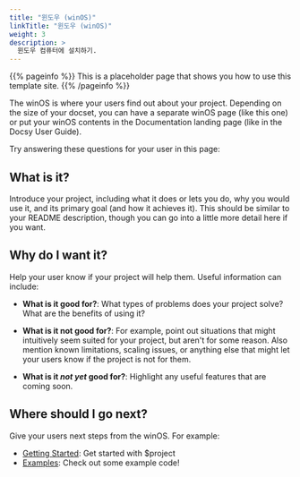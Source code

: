 ```yaml
---
title: "윈도우 (winOS)"
linkTitle: "윈도우 (winOS)"
weight: 3
description: >
  윈도우 컴퓨터에 설치하기.
---
```


{{% pageinfo %}}
This is a placeholder page that shows you how to use this template site.
{{% /pageinfo %}}


The winOS is where your users find out about your project. Depending on the size of your docset, you can have a separate winOS page (like this one) or put your winOS contents in the Documentation landing page (like in the Docsy User Guide). 

Try answering these questions for your user in this page:

## What is it?

Introduce your project, including what it does or lets you do, why you would use it, and its primary goal (and how it achieves it). This should be similar to your README description, though you can go into a little more detail here if you want.

## Why do I want it?

Help your user know if your project will help them. Useful information can include: 

* **What is it good for?**: What types of problems does your project solve? What are the benefits of using it?

* **What is it not good for?**: For example, point out situations that might intuitively seem suited for your project, but aren't for some reason. Also mention known limitations, scaling issues, or anything else that might let your users know if the project is not for them.

* **What is it *not yet* good for?**: Highlight any useful features that are coming soon.

## Where should I go next?

Give your users next steps from the winOS. For example:

* [Getting Started](/getting-started/): Get started with $project
* [Examples](/examples/): Check out some example code!

